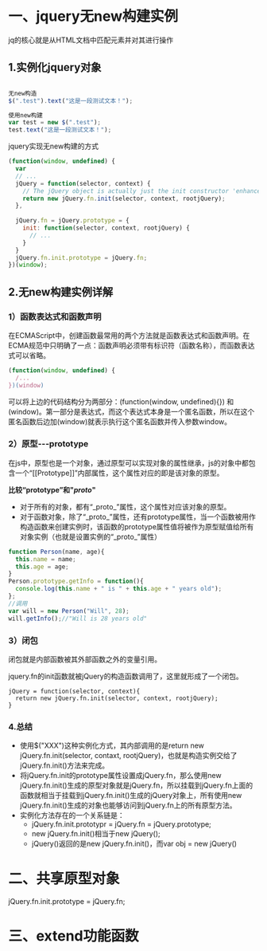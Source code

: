 # 一、jquery无new构建实例

jq的核心就是从HTML文档中匹配元素并对其进行操作

## 1.实例化jquery对象

```javascript

无new构造
$(".test").text("这是一段测试文本！");

使用new构建
var test = new $(".test");
test.text("这是一段测试文本！");

```



jquery实现无new构建的方式

```javascript
(function(window, undefined) {
  var
  // ...
  jQuery = function(selector, context) {
    // The jQuery object is actually just the init constructor 'enhanced'
    return new jQuery.fn.init(selector, context, rootjQuery);
  },
  
  jQuery.fn = jQuery.prototype = {
    init: function(selector, context, rootjQuery) {
      // ...
    }
  }
  jQuery.fn.init.prototype = jQuery.fn;
})(window);
```



## 2.无new构建实例详解

### 1）函数表达式和函数声明

​	在ECMAScript中，创建函数最常用的两个方法就是函数表达式和函数声明。在ECMA规范中只明确了一点：函数声明必须带有标识符（函数名称），而函数表达式可以省略。

```javascript
(function(window, undefined) {
  /...
})(window)
```

可以将上边的代码结构分为两部分：(function(window, undefined){}) 和 (window)。第一部分是表达式，而这个表达式本身是一个匿名函数，所以在这个匿名函数后边加(window)就表示执行这个匿名函数并传入参数window。



### 2）原型---prototype

​	在js中，原型也是一个对象，通过原型可以实现对象的属性继承，js的对象中都包含一个“[[Prototype]]”内部属性，这个属性对应的即是该对象的原型。

**比较“prototype”和"_proto_"**

* 对于所有的对象，都有“\_proto_”属性，这个属性对应该对象的原型。
* 对于函数对象，除了“\_proto_”属性，还有prototype属性，当一个函数被用作构造函数来创建实例时，该函数的prototype属性值将被作为原型赋值给所有对象实例（也就是设置实例的“\_proto_”属性）

```javascript
function Person(name, age){
  this.name = name;
  this.age = age;
}
Person.prototype.getInfo = function(){
  console.log(this.name + " is " + this.age + " years old");
};
//调用
var will = new Person("Will", 28);
will.getInfo();//"Will is 28 years old"
```



### 3）闭包

闭包就是内部函数被其外部函数之外的变量引用。

jquery.fn的init函数就被jQuery的构造函数调用了，这里就形成了一个闭包。

```
jQuery = function(selector, context){
  return new jQuery.fn.init(selector, context, rootjQuery);
}
```



### 4.总结

* 使用$("XXX")这种实例化方式，其内部调用的是return new jQuery.fn.init(selector, contaxt, rootjQuery)，也就是构造实例交给了jQuery.fn.init()方法来完成。
* 将jQuery.fn.init的prototype属性设置成jQuery.fn，那么使用new jQuery.fn.init()生成的原型对象就是jQuery.fn，所以挂载到jQuery.fn上面的函数就相当于挂载到jQuery.fn.init()生成的jQuery对象上，所有使用new jQuery.fn.init()生成的对象也能够访问到jQuery.fn上的所有原型方法。
* 实例化方法存在的一个关系链是：
  * jQuery.fn.init.prototypr = jQuery.fn = jQuery.prototype;
  * new jQuery.fn.init()相当于new jQuery();
  * jQuery()返回的是new jQuery.fn.init()，而var obj = new jQuery()



# 二、共享原型对象

jQuery.fn.init.prototype = jQuery.fn;



# 三、extend功能函数






